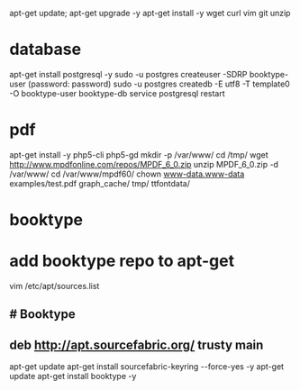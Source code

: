 apt-get update; apt-get upgrade -y
apt-get install -y wget curl vim git unzip

# database
apt-get install postgresql -y
sudo -u postgres createuser -SDRP booktype-user (password: password)
sudo -u postgres createdb -E utf8 -T template0 -O booktype-user booktype-db
service postgresql restart

# pdf
apt-get install -y php5-cli php5-gd
mkdir -p /var/www/
cd /tmp/
wget http://www.mpdfonline.com/repos/MPDF_6_0.zip
unzip MPDF_6_0.zip -d /var/www/
cd /var/www/mpdf60/
chown www-data.www-data examples/test.pdf graph_cache/ tmp/ ttfontdata/


# booktype
# add booktype repo to apt-get
vim /etc/apt/sources.list
## # Booktype
## deb http://apt.sourcefabric.org/ trusty main
apt-get update
apt-get install sourcefabric-keyring --force-yes -y
apt-get update
apt-get install booktype -y
